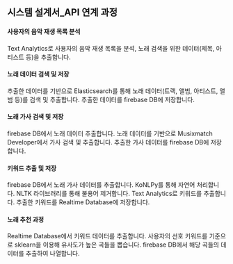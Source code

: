 ## 시스템 설계서_API 연계 과정

#### 사용자의 음악 재생 목록 분석

Text Analytics로 사용자의 음악 재생 목록을 분석, 노래 검색을 위한 데이터(제목, 아티스트 등)을 추출합니다.

#### 노래 데이터 검색 및 저장

추출한 데이터를 기반으로 Elasticsearch를 통해 노래 데이터(트랙, 앨범, 아티스트, 앨범 등)를 검색 및 추출합니다.
추출한 데이터를 firebase DB에 저장합니다.

#### 노래 가사 검색 및 저장

firebase DB에서 노래 데이터 추출합니다.
노래 데이터를 기반으로 Musixmatch Developer에서 가사 검색 및 추출합니다.
추출한 가사 데이터를 firebase DB에 저장합니다.

#### 키워드 추출 및 저장
firebase DB에서 노래 가사 데이터를 추출합니다.
KoNLPy를 통해 자연어 처리합니다.
NLTK 라이브러리를 통해 불용어 제거합니다.
Text Analytics로 키워드를 추출합니다.
추출한 키워드를 Realtime Database에 저장합니다.

#### 노래 추천 과정

Realtime Database에서 키워드 데이터를 추출합니다.
사용자의 선호 키워드를 기준으로 sklearn을 이용해 유사도가 높은 곡들을 뽑습니다.
firebase DB에서 해당 곡들의 데이터를 추출하여 나열합니다.